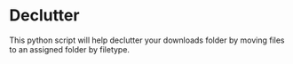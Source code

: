 # Declutter
This python script will help declutter your downloads folder by moving files to an assigned folder by filetype.
